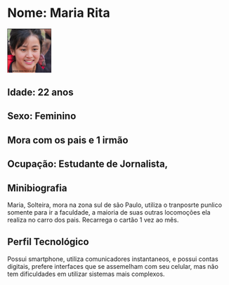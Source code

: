 # Nome: Maria Rita
<img src="persona2.png" width="100px;" alt="Jose Bonifácil "/>

## Idade:  22 anos
## Sexo: Feminino
## Mora com os pais e 1 irmão
## Ocupação: Estudante de Jornalista,
## Minibiografia
Maria, Solteira, mora na zona sul  de são Paulo, utiliza o tranposrte punlico somente para ir a faculdade, a maioria de suas outras locomoções ela realiza no carro dos pais. Recarrega o cartão 1 vez ao mês.

## Perfil Tecnológico
Possui smartphone, utiliza comunicadores instantaneos, e possui contas digitais, prefere interfaces que se assemelham com seu celular, mas não tem dificuldades em utilizar sistemas mais complexos.
